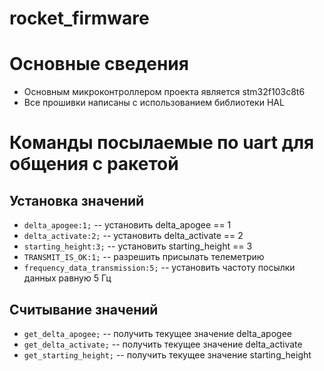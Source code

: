 # rocket_firmware
# Основные сведения #
- Основным микроконтроллером проекта является stm32f103c8t6
- Все прошивки написаны с использованием библиотеки HAL

# Команды посылаемые по uart для общения с ракетой #

## Установка значений ##
- ```delta_apogee:1;``` -- установить delta_apogee == 1
- ```delta_activate:2;``` -- установить delta_activate == 2
- ```starting_height:3;``` -- установить starting_height == 3
- ```TRANSMIT_IS_OK:1;``` -- разрешить присылать телеметрию
- ```frequency_data_transmission:5;``` -- установить частоту посылки данных равную 5 Гц

## Считывание значений ##

- ```get_delta_apogee;``` -- получить текущее значение  delta_apogee
- ```get_delta_activate;``` -- получить текущее значение  delta_activate
- ```get_starting_height;``` -- получить текущее значение  starting_height